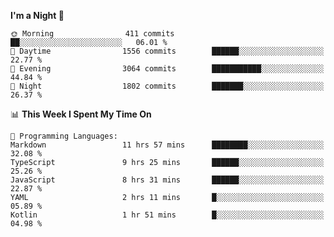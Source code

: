 <!--START_SECTION:waka-->
**I'm a Night 🦉** 

```text
🌞 Morning                411 commits         ██░░░░░░░░░░░░░░░░░░░░░░░   06.01 % 
🌆 Daytime                1556 commits        ██████░░░░░░░░░░░░░░░░░░░   22.77 % 
🌃 Evening                3064 commits        ███████████░░░░░░░░░░░░░░   44.84 % 
🌙 Night                  1802 commits        ███████░░░░░░░░░░░░░░░░░░   26.37 % 
```


📊 **This Week I Spent My Time On** 

```text
💬 Programming Languages: 
Markdown                 11 hrs 57 mins      ████████░░░░░░░░░░░░░░░░░   32.08 % 
TypeScript               9 hrs 25 mins       ██████░░░░░░░░░░░░░░░░░░░   25.26 % 
JavaScript               8 hrs 31 mins       ██████░░░░░░░░░░░░░░░░░░░   22.87 % 
YAML                     2 hrs 11 mins       █░░░░░░░░░░░░░░░░░░░░░░░░   05.89 % 
Kotlin                   1 hr 51 mins        █░░░░░░░░░░░░░░░░░░░░░░░░   04.98 % 
```


<!--END_SECTION:waka-->
